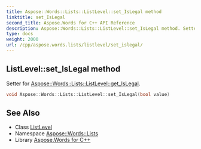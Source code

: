 ```yaml
---
title: Aspose::Words::Lists::ListLevel::set_IsLegal method
linktitle: set_IsLegal
second_title: Aspose.Words for C++ API Reference
description: Aspose::Words::Lists::ListLevel::set_IsLegal method. Setter for Aspose::Words::Lists::ListLevel::get_IsLegal in C++.
type: docs
weight: 2000
url: /cpp/aspose.words.lists/listlevel/set_islegal/
---
```

## ListLevel::set_IsLegal method


Setter for [Aspose::Words::Lists::ListLevel::get_IsLegal](../get_islegal/).

```cpp
void Aspose::Words::Lists::ListLevel::set_IsLegal(bool value)
```

## See Also

* Class [ListLevel](../)
* Namespace [Aspose::Words::Lists](../../)
* Library [Aspose.Words for C++](../../../)
